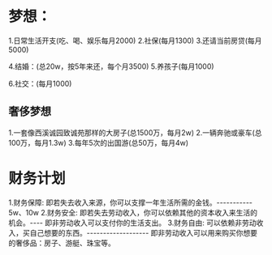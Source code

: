 # 梦想：
1.日常生活开支(吃、喝、娱乐每月2000)
2.社保(每月1300)
3.还请当前房贷(每月5000)

4.结婚：(总20w，按5年来还，每个月3500)
5.养孩子(每月1000)

6.社交：(每月1000)

## 奢侈梦想
1.一套像西溪诚园致诚苑那样的大房子(总1500万，每月2w)
2.一辆奔驰或豪车(总100万，每月1.3w)
3.每年5次的出国游(总50万，每月4w)

# 财务计划
1.财务保障: 即若失去收入来源，你可以支撑一年生活所需的金钱。----------- 5w、10w
2.财务安全: 即若失去劳动收入，你可以依赖其他的资本收入来生活的机会。---- 即非劳动收入可以支付你的生活支出。
3.财务自由: 可以依赖非劳动收入，买自己想要的东西。------------------- 即非劳动收入可以用来购买你想要的奢侈品：房子、游艇、珠宝等。



